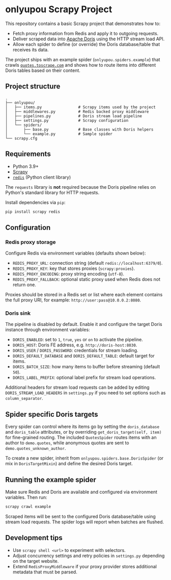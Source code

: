 # onlyupou Scrapy Project

This repository contains a basic Scrapy project that demonstrates how to:

* Fetch proxy information from Redis and apply it to outgoing requests.
* Deliver scraped data into [Apache Doris](https://doris.apache.org/) using the HTTP stream load API.
* Allow each spider to define (or override) the Doris database/table that receives its data.

The project ships with an example spider (`onlyupou.spiders.example`) that crawls
[`quotes.toscrape.com`](https://quotes.toscrape.com/) and shows how to route
items into different Doris tables based on their content.

## Project structure

```
.
├── onlyupou/
│   ├── items.py                # Scrapy items used by the project
│   ├── middlewares.py          # Redis backed proxy middleware
│   ├── pipelines.py            # Doris stream load pipeline
│   ├── settings.py             # Scrapy configuration
│   └── spiders/
│       ├── base.py             # Base classes with Doris helpers
│       └── example.py          # Sample spider
└── scrapy.cfg
```

## Requirements

* Python 3.9+
* [Scrapy](https://scrapy.org/)
* [`redis`](https://pypi.org/project/redis/) (Python client library)

The `requests` library is **not** required because the Doris pipeline relies on
Python's standard library for HTTP requests.

Install dependencies via `pip`:

```bash
pip install scrapy redis
```

## Configuration

### Redis proxy storage

Configure Redis via environment variables (defaults shown below):

* `REDIS_PROXY_URL`: connection string (default `redis://localhost:6379/0`).
* `REDIS_PROXY_KEY`: key that stores proxies (`scrapy:proxies`).
* `REDIS_PROXY_ENCODING`: proxy string encoding (`utf-8`).
* `REDIS_PROXY_FALLBACK`: optional static proxy used when Redis does not
  return one.

Proxies should be stored in a Redis set or list where each element contains the
full proxy URI, for example: `http://user:pass@10.0.0.2:8080`.

### Doris sink

The pipeline is disabled by default. Enable it and configure the target Doris
instance through environment variables:

* `DORIS_ENABLED`: set to `1`, `true`, `yes` or `on` to activate the pipeline.
* `DORIS_HOST`: Doris FE address, e.g. `http://doris-host:8030`.
* `DORIS_USER` / `DORIS_PASSWORD`: credentials for stream loading.
* `DORIS_DEFAULT_DATABASE` and `DORIS_DEFAULT_TABLE`: default target for items.
* `DORIS_BATCH_SIZE`: how many items to buffer before streaming (default `50`).
* `DORIS_LABEL_PREFIX`: optional label prefix for stream load operations.

Additional headers for stream load requests can be added by editing
`DORIS_STREAM_LOAD_HEADERS` in `settings.py` if you need to set options such as
`column_separator`.

## Spider specific Doris targets

Every spider can control where its items go by setting the `doris_database` and
`doris_table` attributes, or by overriding `get_doris_target(self, item)` for
fine-grained routing. The included `QuotesSpider` routes items with an author to
`demo.quotes`, while anonymous quotes are sent to `demo.quotes_unknown_author`.

To create a new spider, inherit from `onlyupou.spiders.base.DorisSpider` (or mix
in `DorisTargetMixin`) and define the desired Doris target.

## Running the example spider

Make sure Redis and Doris are available and configured via environment
variables. Then run:

```bash
scrapy crawl example
```

Scraped items will be sent to the configured Doris database/table using stream
load requests. The spider logs will report when batches are flushed.

## Development tips

* Use `scrapy shell <url>` to experiment with selectors.
* Adjust concurrency settings and retry policies in `settings.py` depending on
  the target website.
* Extend `RedisProxyMiddleware` if your proxy provider stores additional
  metadata that must be parsed.
